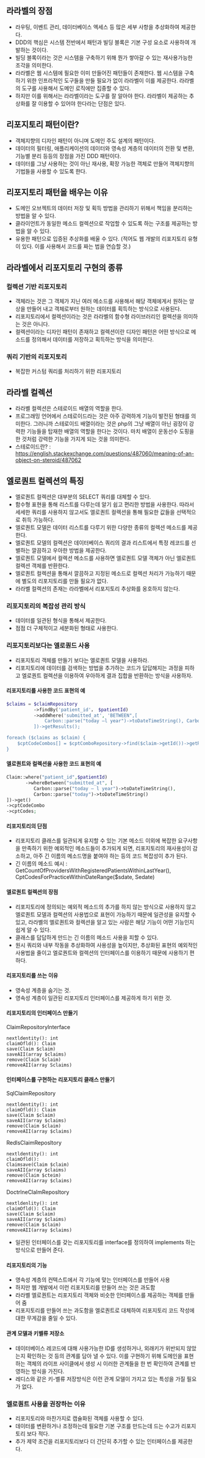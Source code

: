 ## 라라벨의 장점
- 라우팅, 이벤트 관리, 데이터베이스 엑세스 등 많은 세부 사항을 추상화하여 제공한다.
- DDD의 핵심은 시스템 전반에서 패턴과 빌딩 블록은 기본 구성 요소로 사용하여 개발하는 것이다.
- 빌딩 블록이라는 것은 시스템을 구축하기 위해 뭔가 쌓아갈 수 있는 재사용가능한 조각을 의미한다.
- 라라벨은 웹 시스템에 필요한 이미 만들어진 패턴들이 존재한다. 웹 시스템을 구축하기 위한 인프라적인 도구들을 만들 필요가 없이 라라벨이 이를 제공한다. 라라벨의 도구를 사용해서 도메인 로직에만 집중할 수 있다.
- 하지만 이를 위해서는 라라벨이라는 도구를 잘 알아야 한다. 라라벨이 제공하는 추상화를 잘 이용할 수 있어야 한다라는 단점은 있다.

## 리포지토리 패턴이란?
- 객체지향의 디자인 패턴이 아니며 도메인 주도 설계의 패턴이다.
- 데이터의 필터링, 애플리케이션의 데이터와 영속성 계층의 데이터의 전환 및 변환, 기능별 분리 등등의 장점을 가진 DDD 패턴이다.
- 데이터를 그냥 사용하는 것이 아닌 재사용, 확장 가능한 객체로 만들어 객체지향의 기법들을 사용할 수 있도록 한다.

## 리포지토리 패턴을 배우는 이유
- 도메인 오브젝트의 데이터 저장 및 획득 방법을 관리하기 위해서 책임을 분리하는 방법을 알 수 있다.
- 클라이언트가 동일한 메소드 컬렉션으로 작업할 수 있도록 하는 구조를 제공하는 방법을 알 수 있다.
- 유용한 패턴으로 입증된 추상화를 배울 수 있다. (적어도 웹 개발의 리포지토리 유형이 있다. 이를 사용해서 코드를 짜는 법을 연습할 것.)

## 라라벨에서 리포지토리 구현의 종류
### 컬렉션 기반 리포지토리
- 객체라는 것은 그 객체가 지닌 여러 메소드를 사용해서 해당 객체에게서 원하는 양상을 만들어 내고 객체로부터 원하는 데이터를 획득하는 방식으로 사용된다.
- 리포지토리에서 컬렉션이라는 것은 라라벨의 함수형 라이브러리인 컬렉션을 의미하는 것은 아니다.
- 컬렉션이라는 디자인 패턴이 존재하고 컬렉션이란 디자인 패턴은 어떤 방식으로 메소드를 정의해서 데이터를 저장하고 획득하는 방식을 의미한다.

### 쿼리 기반의 리포지토리
- 복잡한 커스텀 쿼리를 처리하기 위한 리포지토리

## 라라벨 컬렉션
- 라라벨 컬렉션은 스테로이드 배열의 역할을 한다.
- 프로그래밍 언어에서 스테로이드라는 것은 아주 강력하게 기능이 발전된 형태를 의미한다. 그러니까 스테로이드 배열이라는 것은 php의 그냥 배열이 아닌 굉장이 강력한 기능들을 탑재한 배열의 역할을 한다는 것이다. 마치 배열이 운동선수 도핑을 한 것처럼 강력한 기능을 가지게 되는 것을 의미한다.
- 스테로이드란? : https://english.stackexchange.com/questions/487060/meaning-of-an-object-on-steroid/487062


## 엘로퀀트 컬렉션의 특징
- 엘로퀀트 컬렉션은 대부분의 SELECT 쿼리를 대체할 수 있다.
- 함수형 표현을 통해 리스트를 다루는데 알기 쉽고 편리한 방법을 사용한다. 따라서 세세한 쿼리를 사용하지 않고서도 엘로퀀트 컬렉션을 통해 필요한 값들을 선택적으로 취득 가능하다.
- 엘로퀀트 모델은 데이터 리스트를 다루기 위한 다양한 종류의 컬렉션 메소드를 제공한다.
- 엘로퀀트 모델의 컬렉션은 데이터베이스 쿼리의 결과 리스트에서 특정 레코드를 선별하는 깔끔하고 우아한 방법을 제공한다.
- 엘로퀀트 모델에서 컬렉션 메소드를 사용하면 엘로퀀트 모델 객체가 아닌 엘로퀀트 컬렉션 객체를 반환한다.
- 엘로퀀트 컬렉션을 통해서 깔끔하고 지정된 메소드로 컬렉션 처리가 가능하기 때문에 별도의 리포지토리를 만들 필요가 없다.
- 라라벨 컬렉션의 존재는 라라벨에서 리포지토리 추상화를 옹호하지 않는다.

### 리포지토리의 복잡성 관리 방식
- 데이터를 일관된 형식을 통해서 제공한다.
- 점점 더 구체적이고 세분화된 형태로 사용한다.

### 리포지토리보다는 엘로퀀드 사용
- 리포지토리 객체를 만들기 보다는 엘로퀀트 모델을 사용하라.
- 리포지토리에 데이터를 검색하는 방법을 추가하는 코드가 답답해지는 과정을 피하고 엘로퀀트 컬렉션을 이용하여 우아하게 결과 집합을 반환하는 방식을 사용하자.

#### 리포지토리를 사용한 코드 표현의 예
```php
$claims = $claimRepository
          ->findBy('patient_id'， $patientId)
          ->addWhere('submitted_at', 'BETWEEN",[
              Carbon::parse("today –l year")->toDateTimeString(), Carbon::parse("today")->toDateTimeString()
          ])->getResults();

foreach ($claims as $claim) {
    $cptCodeCombos[] = $cptComboRepository->find($claim->getId())->getResults()); 
}
```

#### 엘로퀀트와 컬렉션을 사용한 코드 표현의 예
```php
Claim::where("patient_id",$patientId)
       ->whereBetween("submitted_at", [
          Carbon::parse("today – l year")->toDateTimeString(),
          Carbon::parse("today")->toDateTimeString()
])->get()
->cptCodeCombo
->cptCodes;
```

#### 리포지토리의 단점
- 리포지토리 클래스를 일관되게 유지할 수 있는 기본 메소드 이외에 복잡한 요구사항을 만족하기 위한 예외적인 메소드들이 추가되게 되면, 리포지토리의 재사용성이 감소하고, 아주 긴 이름의 메소드명을 붙여야 하는 등의 코드 복잡성이 추가 된다.
- 긴 이름의 메소드 예시 : GetCountOfProvidersWithRegisteredPatientsWithinLastYear(), CptCodesForPracticeWithinDateRange($sdate, Sedate)

#### 엘로퀀트 컬렉션의 장점
- 리포지토리에 정의되는 예외적 메소드의 추가를 하지 않는 방식으로 사용하지 않고 엘로퀀트 모델과 컬렉션의 사용법으로 표현이 가능하기 때문에 일관성을 유지할 수 있고, 라라벨의 엘로퀀트와 컬렉션을 알고 있는 사람은 해당 기능이 어떤 기능인지 쉽게 알 수 있다.
- 클래스를 답답하게 만드는 긴 이름의 메소드 사용을 피할 수 있다.
- 원시 쿼리와 내부 작동을 추상화하여 사용성을 높이지만, 추상화된 표현의 예외적인 사용법을 줄이고 엘로퀀트와 컬렉션의 인터페이스를 이용하기 때문에 사용하기 편하다.

#### 리포지토리를 쓰는 이유
- 영속성 계층을 숨기는 것.
- 영속성 계층이 일관된 리포지토리 인터페이스를 제공하게 하기 위한 것.

#### 리포지토리의 인터페이스 만들기
ClaimRepositoryInterface
```
nextldentity(): int
claimOfld(): Claim
save(Claim $claim)
saveAII(array $claims)
remove(Claim Sclaim)
removeAII(array Sclaims)
```

#### 인터페이스를 구현하는 리포지토리 클래스 만들기
SqlClaimRepository
```
nextldentity(): int
claimOfld(): Claim
save(Claim $claim)
saveAII(array $claims)
remove(Claim $claim)
removeAII(array $claims)
```

RedlsClaimReposltory
```
nextldentity(): int
claimOfld(): 
Claimsave(Claim $claim)
saveAII{array $claims)
remove(Claim $cteim)
removeAII(array $claims)
```

DoctrlneClalmReposltory
```
nextldenlity(): int
claimOfld(): Claim
save(Claim $claim)
saveAII(array $claims)
remove(Claim $claim)
removeAII(array $claims)
```

- 일관된 인터페이스를 갖는 리포지토리를 interface를 정의하여 implements 하는 방식으로 만들어 준다.


#### 리포지토리의 기능
- 영속성 계층의 컨텍스트에서 각 기능에 맞는 인터페이스를 만들어 사용
- 하지만 웹 개발에서 이런 리포지토리를 만들어 쓰는 것은 과도함
- 라라벨 엘로퀀트는 리포지토리 객체와 비슷한 인터페이스를 제공하는 객체를 만들어 줌
- 리포지토리를 만들어 쓰는 과도함을 엘로퀀트로 대체하여 리포지토리 코드 작성에 대한 무게감을 줄일 수 있다.

#### 관계 모델과 키벨류 저장소
- 데이터베이스 레코드에 대해 사용가능한 ID를 생성하거나, 외래키가 위반되지 않았는지 확인하는 것 등의 관계를 담아 낼 수 있다. 이를 구현하기 위해 도메인을 표현하는 객체의 라이프 사이클에서 생성 시 이러한 관계들을 한 번 확인하여 관계를 반영하는 방식을 가진다.
- 레디스와 같은 키-벨류 저장방식은 이런 관계 모델이 가지고 있는 특성을 가질 필요가 없다.

### 엘로퀀트 사용을 권장하는 이유
- 리포지토리와 마찬가지로 캡슐화된 객체를 사용할 수 있다.
- 데이터를 변환하거나 조정하는데 필요한 기본 구조를 만드는데 드는 수고가 리포지토리 보다 적다.
- 추가 제약 조건을 리포지토리보다 더 간단히 추가할 수 있는 인터페이스를 제공한다.

